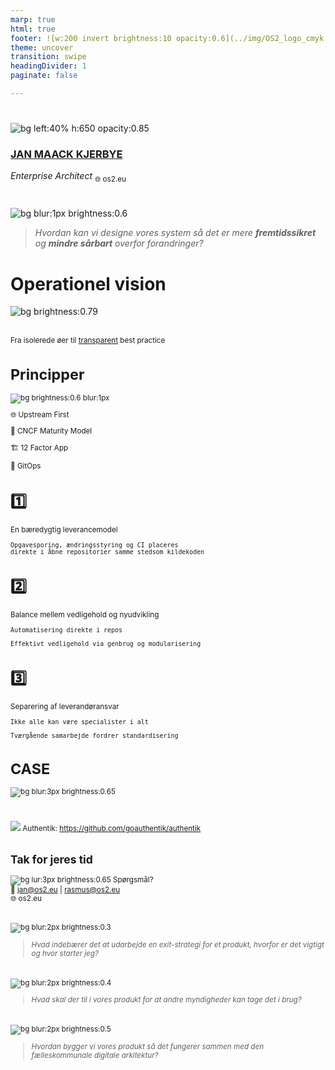 ```yaml
---
marp: true
html: true
footer: ![w:200 invert brightness:10 opacity:0.6](../img/OS2_logo_cmyk.svg)
theme: uncover
transition: swipe
headingDivider: 1
paginate: false

---
```

#
![bg left:40% h:650 opacity:0.85](https://images.pexels.com/photos/6168066/pexels-photo-6168066.jpeg?auto=compress&cs=tinysrgb&w=1260&h=750&dpr=1)

### [JAN MAACK KJERBYE]()
*Enterprise Architect*
<sub>🌐 os2.eu</sub>

<!-- _footer: "📧 jan@os2.eu " -->


#
<!-- class: invert -->

![bg blur:1px brightness:0.6](https://images.pexels.com/photos/9392906/pexels-photo-9392906.jpeg)
> _Hvordan kan vi designe vores system så det er mere **fremtidssikret** og **mindre sårbart** overfor forandringer?_


# Operationel vision 
![bg brightness:0.79](https://images.pexels.com/photos/11643462/pexels-photo-11643462.jpeg)
<br>
<br>


<sub>

Fra isolerede øer til [transparent]() best practice
</sub>

<!--Hver leverandør har historisk haft egene interne ikke tilgængelige processer
  Vi anbefaler automatiseret transparent CI i repositoryet til legacy produkter og implemeterer det i alle nye produkter
  Alle kan  
  
  - Manglende transparens i produkternes sikkerhed
- Uensartede leverancemønstre og dokumentation
- Begrænset mulighed for automatiseret kontrol -->


# Principper
![bg brightness:0.6 blur:1px](https://images.pexels.com/photos/18879411/pexels-photo-18879411.jpeg)

🌐 Upstream First

🧭 CNCF Maturity Model

🏗️ 12 Factor App

🔄 GitOps


<!-- 
🛡️ Stateless og isolerede services 
<sub>– reduceret angrebsflade </sub>

👁️ Transparent deklarativ pipeline 
<sub>- minimerer risiko for uautoriserede ændringer.</sub>

Eksplicit deklaration af afhængigheder
<sub>- reducerer risiko for nedarvede sårbarheder</sub>
-->

# :one: 
En bæredygtig leverancemodel
<br>
```
Opgavesporing, ændringsstyring og CI placeres 
direkte i åbne repositorier samme stedsom kildekoden

```

# :two:
Balance mellem vedligehold og nyudvikling
<br>
```
Automatisering direkte i repos

Effektivt vedligehold via genbrug og modularisering
```

# :three: 
Separering af leverandøransvar
<br>
```
Ikke alle kan være specialister i alt

Tværgående samarbejde fordrer standardisering

```

# CASE
![bg blur:3px brightness:0.65](https://images.pexels.com/photos/115642/pexels-photo-115642.jpeg)

<br>

![](https://avatars.githubusercontent.com/u/82976448?s=48&v=4) Authentik: https://github.com/goauthentik/authentik

#

<!--  Udgangspunktet

- OS2-fællesskabet bygger på tillid og samarbejde
- Leverandørstyrede leverancer med varierende sikkerhedsniveau
- Behov for bedre overblik og ensartethed

 Problemstillingen

- Manglende transparens i produkternes sikkerhed
- Uensartede leverancemønstre og dokumentation
- Begrænset mulighed for automatiseret kontrol

## Rejsen mod forbedring

- Ønske om datadrevet transparens
- Introduktion af fælles sikkerhedskrav og målepunkter
- Automatisering af sikkerhedstjek og rapportering

---

## Mål og vision

- Ensartet sikkerhed på tværs af OS2-produkter
- Automatiserede processer for validering og dokumentation
- Styrket tillid gennem gennemsigtighed og data

---

## Hvad betyder det for fællesskabet?

- Bedre beslutningsgrundlag for kommuner og leverandører
- Øget kvalitet og sikkerhed i open source-løsninger
- Et stærkere og mere professionelt OS2-fællesskab

-->

## Tak for jeres tid
![bg lur:3px brightness:0.65](https://images.pexels.com/photos/9352/glass-time-watch-business.jpg)
Spørgsmål?  
📧 jan@os2.eu | rasmus@os2.eu  
🌐 os2.eu

#

#

![bg blur:2px brightness:0.3](https://images.pexels.com/photos/235975/pexels-photo-235975.jpeg)
>*Hvad indebærer det at udarbejde en exit-strategi for et produkt, hvorfor er det vigtigt og hvor starter jeg?*

#
![bg blur:2px brightness:0.4](https://images.pexels.com/photos/3944307/pexels-photo-3944307.jpeg)
>*Hvad skal der til i vores produkt for at andre myndigheder kan tage det i brug?*

#
![bg blur:2px brightness:0.5](https://images.pexels.com/photos/4491830/pexels-photo-4491830.jpeg)
>*Hvordan bygger vi vores produkt så det fungerer sammen med den fælleskommunale digitale arkitektur?*
